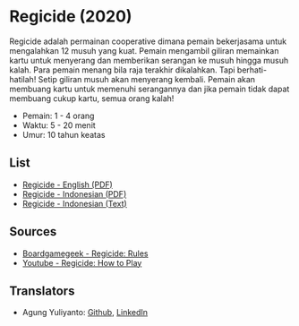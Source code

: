 Regicide (2020)
=====================================================

Regicide adalah permainan cooperative dimana pemain bekerjasama untuk mengalahkan 12
musuh yang kuat. Pemain mengambil giliran memainkan kartu untuk menyerang dan
memberikan serangan ke musuh hingga musuh kalah. Para pemain menang bila raja terakhir
dikalahkan. Tapi berhati-hatilah! Setip giliran musuh akan menyerang kembali. Pemain akan
membuang kartu untuk memenuhi serangannya dan jika pemain tidak dapat membuang
cukup kartu, semua orang kalah!

* Pemain: 1 - 4 orang
* Waktu: 5 - 20 menit
* Umur: 10 tahun keatas


## List
* [Regicide - English (PDF)](regicide-rules-en.pdf)
* [Regicide - Indonesian (PDF)](regicide-rules-id.pdf)
* [Regicide - Indonesian (Text)](regicide-rules-id.txt)


## Sources
* [Boardgamegeek - Regicide: Rules](https://boardgamegeek.com/filepage/199721/rules-regicide)
* [Youtube - Regicide: How to Play](https://www.youtube.com/watch?v=7XoRlKzLobk)


## Translators
* Agung Yuliyanto: [Github](https://github.com/agung96tm), [LinkedIn](https://www.linkedin.com/in/agung96tm/)
